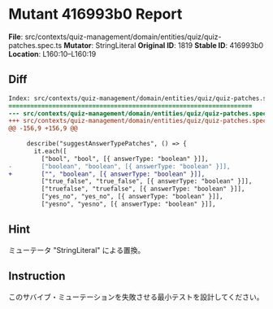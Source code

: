 # Mutant 416993b0 Report

**File**: src/contexts/quiz-management/domain/entities/quiz/quiz-patches.spec.ts
**Mutator**: StringLiteral
**Original ID**: 1819
**Stable ID**: 416993b0
**Location**: L160:10–L160:19

## Diff

```diff
Index: src/contexts/quiz-management/domain/entities/quiz/quiz-patches.spec.ts
===================================================================
--- src/contexts/quiz-management/domain/entities/quiz/quiz-patches.spec.ts	original
+++ src/contexts/quiz-management/domain/entities/quiz/quiz-patches.spec.ts	mutated #1819
@@ -156,9 +156,9 @@
 
     describe("suggestAnswerTypePatches", () => {
       it.each([
         ["bool", "bool", [{ answerType: "boolean" }]],
-        ["boolean", "boolean", [{ answerType: "boolean" }]],
+        ["", "boolean", [{ answerType: "boolean" }]],
         ["true_false", "true_false", [{ answerType: "boolean" }]],
         ["truefalse", "truefalse", [{ answerType: "boolean" }]],
         ["yes_no", "yes_no", [{ answerType: "boolean" }]],
         ["yesno", "yesno", [{ answerType: "boolean" }]],
```

## Hint

ミューテータ "StringLiteral" による置換。

## Instruction

このサバイブ・ミューテーションを失敗させる最小テストを設計してください。
